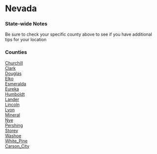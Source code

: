 # Nevada

### State-wide Notes
Be sure to check your specific county above to see if you have additional tips for your location

### Counties
[Churchill](Churchill.md)\
[Clark](Clark.md)\
[Douglas](Douglas.md)\
[Elko](Elko.md)\
[Esmeralda](Esmeralda.md)\
[Eureka](Eureka.md)\
[Humboldt](Humboldt.md)\
[Lander](Lander.md)\
[Lincoln](Lincoln.md)\
[Lyon](Lyon.md)\
[Mineral](Mineral.md)\
[Nye](Nye.md)\
[Pershing](Pershing.md)\
[Storey](Storey.md)\
[Washoe](Washoe.md)\
[White_Pine](White_Pine.md)\
[Carson_City](Carson_City.md)